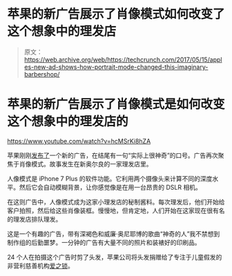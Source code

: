 # 苹果的新广告展示了肖像模式如何改变了这个想象中的理发店 

> 原文：<https://web.archive.org/web/https://techcrunch.com/2017/05/15/apples-new-ad-shows-how-portrait-mode-changed-this-imaginary-barbershop/>

# 苹果的新广告展示了肖像模式是如何改变这个想象中的理发店的

https://www.youtube.com/watch?v=hcMSrKi8hZA

苹果刚刚[发布了](https://web.archive.org/web/20221209130315/https://www.youtube.com/user/Apple)一个新的广告，在结尾有一句“实际上很神奇”的口号。广告再次聚焦于肖像模式。故事发生在新奥尔良的一家理发店里。

人像模式是 iPhone 7 Plus 的软件功能。它利用两个摄像头来计算不同的深度水平。然后它会自动模糊背景，让你感觉像是在用一台昂贵的 DSLR 相机。

在这则广告中，人像模式成为这家小理发店的秘制酱料。每次理发后，他们开始给客户拍照，然后给这些肖像装框。慢慢地，但肯定地，人们开始在这家现在很有名的理发店排队理发。

这是一个有趣的广告，带有深褐色和威廉·奥尼耶博的歌曲“神奇的人”我不禁想到制作组的后勤噩梦。一分钟的广告有大量不同的照片和装裱好的印刷品。

24 个人在拍摄这个广告时剪了头发，苹果公司将头发捐赠给了专注于儿童假发的非营利慈善机构[爱之锁](https://web.archive.org/web/20221209130315/https://en.wikipedia.org/wiki/Locks_of_Love)。